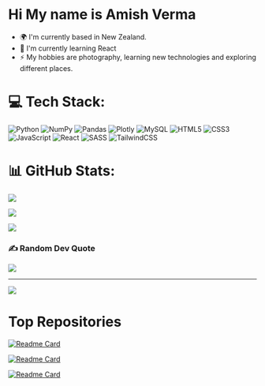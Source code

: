 Hi  My name is Amish Verma
============================


* 🌍  I'm currently  based in New Zealand.
* 🧠  I'm currently learning React
* ⚡  My hobbies are photography, learning new technologies and exploring different places.


# 💻 Tech Stack:
![Python](https://img.shields.io/badge/python-3670A0?style=for-the-badge&logo=python&logoColor=ffdd54) ![NumPy](https://img.shields.io/badge/numpy-%23013243.svg?style=for-the-badge&logo=numpy&logoColor=white) ![Pandas](https://img.shields.io/badge/pandas-%23150458.svg?style=for-the-badge&logo=pandas&logoColor=white) ![Plotly](https://img.shields.io/badge/Plotly-%233F4F75.svg?style=for-the-badge&logo=plotly&logoColor=white) ![MySQL](https://img.shields.io/badge/mysql-%2300f.svg?style=for-the-badge&logo=mysql&logoColor=white) ![HTML5](https://img.shields.io/badge/html5-%23E34F26.svg?style=for-the-badge&logo=html5&logoColor=white) ![CSS3](https://img.shields.io/badge/css3-%231572B6.svg?style=for-the-badge&logo=css3&logoColor=white) ![JavaScript](https://img.shields.io/badge/javascript-%23323330.svg?style=for-the-badge&logo=javascript&logoColor=%23F7DF1E) ![React](https://img.shields.io/badge/react-%2320232a.svg?style=for-the-badge&logo=react&logoColor=%2361DAFB) ![SASS](https://img.shields.io/badge/SASS-hotpink.svg?style=for-the-badge&logo=SASS&logoColor=white) ![TailwindCSS](https://img.shields.io/badge/tailwindcss-%2338B2AC.svg?style=for-the-badge&logo=tailwind-css&logoColor=white)
# 📊 GitHub Stats:
![](https://github-readme-stats.vercel.app/api?username=amishverma&theme=dracula&hide_border=false&include_all_commits=false&count_private=false)

![](https://github-readme-streak-stats.herokuapp.com/?user=amishverma&theme=dracula&hide_border=false)

![](https://github-readme-stats.vercel.app/api/top-langs/?username=amishverma&theme=dracula&hide_border=false&include_all_commits=false&count_private=false&layout=compact)

### ✍️ Random Dev Quote
![](https://quotes-github-readme.vercel.app/api?type=horizontal&theme=radical)

---
[![](https://visitcount.itsvg.in/api?id=amishverma&icon=0&color=8)](https://visitcount.itsvg.in)

# Top Repositories



[![Readme Card](https://github-readme-stats.vercel.app/api/pin/?username=amishverma&repo=MNTN-website&theme=radical)](https://github.com/amishverma/MNTN-website)

[![Readme Card](https://github-readme-stats.vercel.app/api/pin/?username=amishverma&repo=Budget-Expenser&theme=radical)](https://github.com/amishverma/Budget-Expenser)

[![Readme Card](https://github-readme-stats.vercel.app/api/pin/?username=amishverma&repo=Homesmart&theme=radical)](https://github.com/amishverma/Homesmart)
